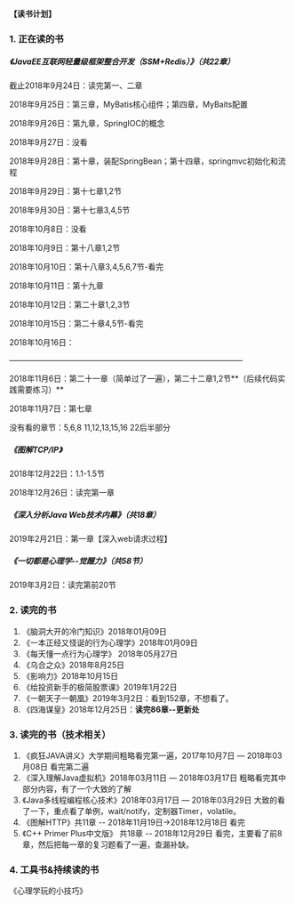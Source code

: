 #### 【读书计划】

### 1. 正在读的书



##### 《JavaEE互联网轻量级框架整合开发（SSM+Redis）》（共22章）

截止2018年9月24日：读完第一、二章

2018年9月25日：第三章，MyBatis核心组件；第四章，MyBaits配置

2018年9月26日：第九章，SpringIOC的概念

2018年9月27日：没看

2018年9月28日：第十章，装配SpringBean；第十四章，springmvc初始化和流程

2018年9月29日：第十七章1,2节

2018年9月30日：第十七章3,4,5节

2018年10月8日：没看

2018年10月9日：第十八章1,2节

2018年10月10日：第十八章3,4,5,6,7节-看完

2018年10月11日：第十九章

2018年10月12日：第二十章1,2,3节

2018年10月15日：第二十章4,5节-看完

2018年10月16日：

——————————————————————————————

2018年11月6日：第二十一章（简单过了一遍），第二十二章1,2节**（后续代码实践需要练习）**

2018年11月7日：第七章

没有看的章节：5,6,8   11,12,13,15,16    22后半部分





##### 《图解TCP/IP》

2018年12月22日：1.1-1.5节

2018年12月26日：读完第一章



##### 《深入分析Java Web技术内幕》（共18章）

2019年2月21日：第一章【深入web请求过程】



##### 《一切都是心理学--觉醒力》（共58节）

2019年3月2日：读完第前20节



### 2. 读完的书

1. 《脑洞大开的冷门知识》2018年01月09日
2. 《一本正经又怪诞的行为心理学》2018年01月09日
3. 《每天懂一点行为心理学》 2018年05月27日
4. 《乌合之众》2018年8月25日
5. 《影响力》2018年10月15日
6. 《给投资新手的极简股票课》2019年1月22日
7. 《一朝天子一朝凰》2019年3月2日：看到152章，不想看了。
8. 《四海谋皇》2018年12月25日：**读完86章--更新处**

### 3. 读完的书（技术相关）

1. 《疯狂JAVA讲义》大学期间粗略看完第一遍，2017年10月7日 — 2018年03月08日 看完第二遍
2. 《深入理解Java虚拟机》2018年03月11日 — 2018年03月17日 粗略看完其中部分内容，有了一个大致的了解
3. 《Java多线程编程核心技术》2018年03月17日 — 2018年03月29日 大致的看了一下，重点看了单例，wait/notify，定制器Timer，volatile。
4. 《图解HTTP》共11章 -- 2018年11月19日->2018年12月18日 看完
5. 《C++ Primer Plus中文版》 共18章 -- 2018年12月29日 看完，主要看了前8章，然后把每一章的复习题看了一遍，查漏补缺。

### 4. 工具书&持续读的书

《心理学玩的小技巧》



